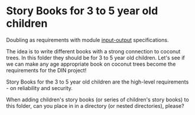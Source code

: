 # Story Books for 3 to 5 year old children

Doubling as requirements with module [input-output](https://github.com/beyond-decentralized/AIRroot/issues/4) specifications.

The idea is to write different books with a strong connection to coconut trees.  In this folder they should be for 3 to 5 year old children.  Let's see if we can make any age appropriate book on coconut trees become the requirements for the DIN project!

Story Books for the 3 to 5 year old children are the high-level requirements - on reliability and security.

When adding children's story books (or series of children's story books) to this folder, can you place in in a directory (or nested directories), please?

